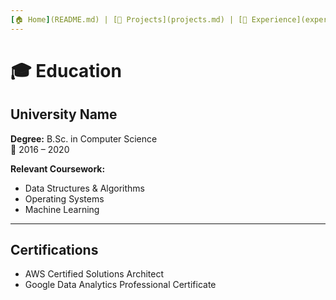 ```yaml
---
[🏠 Home](README.md) | [🚀 Projects](projects.md) | [💼 Experience](experience.md) | [🎓 Education](education.md)
---
```


# 🎓 Education

## University Name
**Degree:** B.Sc. in Computer Science  
📅 2016 – 2020  

**Relevant Coursework:**  
- Data Structures & Algorithms  
- Operating Systems  
- Machine Learning  

---

## Certifications
- AWS Certified Solutions Architect  
- Google Data Analytics Professional Certificate
